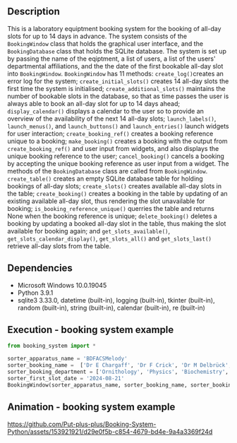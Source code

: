 ## Description 
This is a laboratory equiptment booking system for the booking of all-day slots for up to 14 days in advance. The system consists of the `BookingWindow` class that holds the graphical user interface, and the `BookingDatabase` class that holds the SQLite database. The system is set up by passing the name of the eqiptment, a list of users, a list of the users' departmental affiliations, and the the date of the first bookable all-day slot into `BookingWindow`. `BookingWindow` has 11 methods: `create_log()`creates an error log for the system; `create_initial_slots()` creates 14 all-day slots the first time the system is initialised; `create_additional_slots()` maintains the number of bookable slots in the database, so that as time passes the user is always able to book an all-day slot for up to 14 days ahead; `display_calendar()` displays a calendar to the user so to provide an overview of the availability of the next 14 all-day slots; `launch_labels()`, `launch_menus()`, and `launch_buttons()` and `launch_entries()` launch widgets for user interaction; `create_booking_ref()` creates a booking reference unique to a booking; `make_booking()` creates a booking with the output from `create_booking_ref()` and user input from widgets, and also displays the unique booking reference to the user; `cancel_booking()` cancels a booking by accepting the unique booking reference as user input from a widget. The methods of the `BookingDatabase` class are called from `BookingWindow`. `create_table()` creates an empty SQLite database table for holding bookings of all-day slots; `create_slots()` creates available all-day slots in the table; `create_booking()` creates a booking in the table by updating of an existing available all-day slot, thus rendering the slot unavailable for booking; `is_booking_reference_unique()` querries the table and returns None when the booking reference is unique; `delete_booking()` deletes a booking by updating a booked all-day slot in the table, thus making the slot available for booking again; and `get_slots_available()`, `get_slots_calendar_display()`, `get_slots_all()` and `get_slots_last()` retrieve all-day slots from the table. 


## Dependencies
* Microsoft Windows 10.0.19045
* Python 3.9.1
* sqlite3 3.33.0, datetime (built-in), logging (built-in), tkinter (built-in), random (built-in), string (built-in), calendar (built-in), re (built-in)
 
## Execution - booking system example   
```python
from booking_system import *

sorter_apparatus_name = 'BDFACSMelody'
sorter_booking_name =  ['Dr E Chargaff', 'Dr F Crick', 'Dr M Delbrück', 'Dr L Pauling', 'Dr J Watson'] 
sorter_booking_department = ['Ornithology', 'Physics', 'Biochemistry', 'Chemistry']
sorter_first_slot_date = '2024-08-21'
BookingWindow(sorter_apparatus_name, sorter_booking_name, sorter_booking_department, sorter_first_slot_date)
```

## Animation - booking system example
https://github.com/Put-plus-plus/Booking-System-Python/assets/153921921/d29e0f5b-c854-4679-bd4e-9a4a3369f24d




